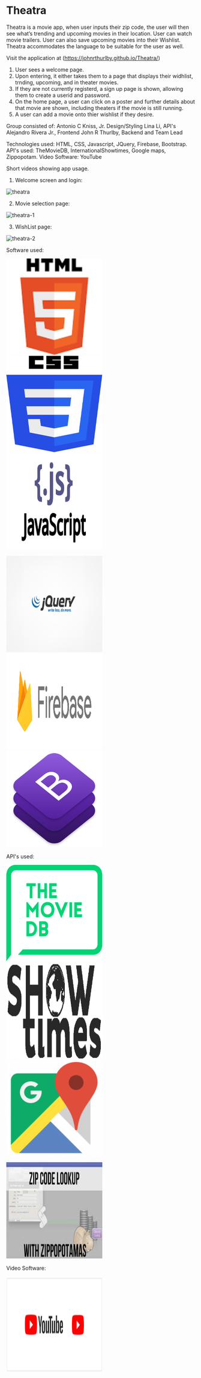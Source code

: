 # Theatra
Theatra is a movie app, when user inputs their zip code, the user will then see what’s trending and upcoming movies in their location. User can watch movie trailers. User can also save upcoming movies into their Wishlist. Theatra accommodates the language to be suitable for the user as well.

Visit the application at (https://johnrthurlby.github.io/Theatra/)

1. User sees a welcome page. 
2. Upon entering, it either takes them to a page that displays their widhlist, trnding, upcoming, and in theater movies. 
3. If they are not currently registerd, a sign up page is shown, allowing them to create a userid and password. 
4. On the home page,  a user can click on a poster and further details about that movie are shown, including theaters if the movie is        still running. 
5. A user can add a movie onto thier wishlist if they desire. 

Group consisted of:
Antonio C Kniss, Jr. Design/Styling
Lina Li, API's 
Alejandro Rivera Jr., Frontend
John R Thurlby, Backend and Team Lead

Technologies used: HTML, CSS, Javascript, JQuery, Firebase, Bootstrap. 
API's used: TheMovieDB, InternationalShowtimes, Google maps, Zippopotam. 
Video Software: YouTube

Short videos showing app usage. 

1. Welcome screen and login:

![theatra](https://user-images.githubusercontent.com/33644735/39070474-8ec9c3c2-44b1-11e8-8626-26b5645ba5f1.gif)

2. Movie selection page:

![theatra-1](https://user-images.githubusercontent.com/33644735/39072073-4fa95364-44b7-11e8-8c64-61a842175eb2.gif)

3. WishList page:

![theatra-2](https://user-images.githubusercontent.com/33644735/39072093-6729283e-44b7-11e8-8618-b0eab3dfadb7.gif)


Software used: 

<img src="assets/images/html.png" width="256" height="256" title="HTML 5"> <img src="assets/images/css.png" width="256" height="256" title="CSS 3"> <img src="assets/images/javascript.png" width="256" height="256" title="Javascript">

 <img src="assets/images/jquery.gif" width="256" height="256" title="JQuery"> <img src="assets/images/firebase.png" width="256" height="256" title="Firebase"> <img src="assets/images/bootstrap.png" width="256" height="256" title="Bootstrap">



API's used:

<img src="assets/images/moviedb.png" width="256" height="256" title="TheMovieDB API">   <img src="assets/images/intshow.png" width="256" height="256" title="InternationShowTimes API"> <img src="assets/images/googlemaps.png" width="256" height="256" title="Google Maps API">

<img src="assets/images/zippopot.jpg" width="256" height="256" title="Zippopotam API">

Video Software:

<img src="assets/images/youtube.png" width="256" height="256" title="YouTube">

